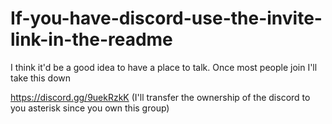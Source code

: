 # If-you-have-discord-use-the-invite-link-in-the-readme
I think it'd be a good idea to have a place to talk. Once most people join I'll take this down

https://discord.gg/9uekRzkK
(I'll transfer the ownership of the discord to you asterisk since you own this group)
